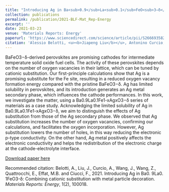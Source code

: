 ```yaml
---
title: "Introducing Ag in Ba<sub>0.9</sub>La<sub>0.1</sub>FeO<sub>3−δ</sub>: Combining cationic substitution with metal particle decoration"
collection: publications
permalink: /publication/2021-BLF-Mat_Rep-Energy
excerpt: ''
date: 2021-03-23
venue: 'Materials Reports: Energy'
paperurl: 'https://www.sciencedirect.com/science/article/pii/S2666935821000306'
citation: 'Alessio Belotti, <u><b>Jiapeng Liu</b></u>, Antonino Curcio, Jian Wang, Zheng Wang, Emanuele Quattrocchi, Mohammed B Effat, and Francesco Ciucci*. (2021). &quot;Introducing Ag in Ba0. 9La0. 1FeO3-δ: Combining cationic substitution with metal particle decoration.&quot; <i><b>Materials Reports: Energy</b></i>, 1(2), 100018.'
---
```

BaFeO3−δ-derived perovskites are promising cathodes for intermediate temperature solid oxide fuel cells. The activity of these perovskites depends on the number of oxygen vacancies in their lattice, which can be tuned by cationic substitution. Our first-principle calculations show that Ag is a promising substitute for the Fe site, resulting in a reduced oxygen vacancy formation energy compared with the pristine BaFeO3−δ. Ag has limited solubility in perovskites, and its introduction generates an Ag metal secondary phase, which influences the cathode performances. In this work, we investigate the matter, using a Ba0.9La0.1Fe1-xAgxO3−δ series of materials as a case study. Acknowledging the limited solubility of Ag in Ba0.9La0.1Fe1-xAgxO3−δ, we aim to distinguish the effects of Ag substitution from those of the Ag secondary phase. We observed that Ag substitution increases the number of oxygen vacancies, confirming our calculations, and facilitates the oxygen incorporation. However, Ag substitution lowers the number of holes, in this way reducing the electronic p-type conductivity. On the other hand, Ag metal positively affects the electronic conductivity and helps the redistribution of the electronic charge at the cathode-electrolyte interface.

[Download paper here](http://jiapeng-liu.github.io/files/Belotti-2021-BLF_Mat_Rep_Energy.pdf)

Recommended citation: Belotti, A., Liu, J., Curcio, A., Wang, J., Wang, Z., Quattrocchi, E., Effat, M.B. and Ciucci, F., 2021. Introducing Ag in Ba0. 9La0. 1FeO3-δ: Combining cationic substitution with metal particle decoration. <i>Materials Reports: Energy</i>, 1(2), 100018.
